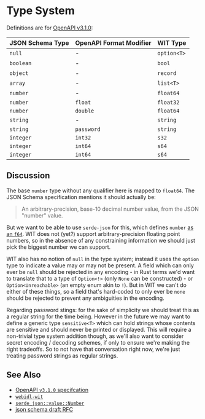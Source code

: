 # Type System

Definitions are for [OpenAPI v3.1.0](https://spec.openapis.org/oas/latest.html):

| JSON Schema Type | OpenAPI Format Modifier | WIT Type    |
| :--------------- | :---------------------- | :---------- |
| `null`           | -                       | `option<T>` |
| `boolean`        | -                       | `bool`      |
| `object`         | -                       | `record`    |
| `array`          | -                       | `list<T>`   |
| `number`         | -                       | `float64`   |
| `number`         | `float`                 | `float32`   |
| `number`         | `double`                | `float64`   |
| `string`         | -                       | `string`    |
| `string`         | `password`              | `string`    |
| `integer`        | `int32`                 | `s32`       |
| `integer`        | `int64`                 | `s64`       |
| `integer`        | `int64`                 | `s64`       |

## Discussion

The base `number` type without any qualifier here is mapped to `float64`. The
JSON Schema specification mentions it should actually be:

> An arbitrary-precision, base-10 decimal number value, from the JSON "number"
> value.

But we want to be able to use `serde-json` for this, which defines `number` [as
an
`f64`](https://docs.rs/serde_json/latest/serde_json/value/struct.Number.html#method.from_f64).
WIT does not (yet?) support arbitrary-precision floating point numbers, so in
the absence of any constraining information we should just pick the biggest
number we can support.

WIT also has no notion of `null` in the type system; instead it uses the
`option` type to indicate a value may or may not be present. A field which can
only ever be `null` should be rejected in any encoding - in Rust terms we'd want
to translate that to a type of `Option<!>` (only `None` can be constructed) - or
`Option<Unreachable>` (an empty enum akin to `!`). But in WIT we can't do either of these things, so a field that's hard-coded to only ever be `none` should be rejected to prevent any ambiguities in the encoding.

Regarding password stings: for the sake of simplicity we should treat this as a
regular string for the time being. However in the future we may want to define a
generic type `sensitive<T>` which can hold strings whose contents are sensitive
and should never be printed or displayed. This will require a non-trivial type
system addition though, as we'll also want to consider secret encoding /
decoding schemes, if only to ensure we're making the right tradeoffs. So to not
have that conversation right now, we're just treating password strings as
regular strings.

## See Also

- [OpenAPI `v3.1.0` specifcation](https://spec.openapis.org/oas/latest.html#openapi-document)
- [`webidl-wit`](https://github.com/MendyBerger/webidl-wit/tree/main)
- [`serde_json::value::Number`](https://docs.rs/serde_json/1.0.61/serde_json/value/struct.Number.html)
- [json schema draft RFC](https://datatracker.ietf.org/doc/html/draft-bhutton-json-schema-01#section-4.2.1)
